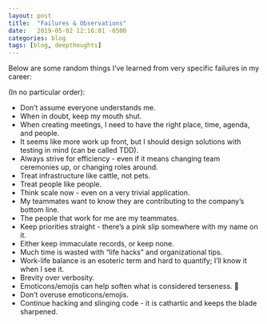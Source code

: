 ```yaml
---
layout: post
title:  "Failures & Observations"
date:   2019-05-02 12:16:01 -0500
categories: blog 
tags: [blog, deepthoughts]
---
```


Below are some random things I’ve learned from very specific failures in my career:

(In no particular order):

* Don’t assume everyone understands me.  
* When in doubt, keep my mouth shut.  
* When creating meetings, I need to have the right place, time, agenda, and people.
* It seems like more work up front, but I should design solutions with testing in mind (can be called TDD).
* Always strive for efficiency - even if it means changing team ceremonies up, or changing roles around.
* Treat infrastructure like cattle, not pets.
* Treat people like people.
* Think scale now - even on a very trivial application.
* My teammates want to know they are contributing to the company’s bottom line.
* The people that work for me are my teammates.
* Keep priorities straight - there’s a pink slip somewhere with my name on it.
* Either keep immaculate records, or keep none.
* Much time is wasted with “life hacks” and organizational tips.
* Work-life balance is an esoteric term and hard to quantify; I’ll know it when I see it.
* Brevity over verbosity.
* Emoticons/emojis can help soften what is considered terseness. 🙂
* Don’t overuse emoticons/emojis.
* Continue hacking and slinging code - it is cathartic and keeps the blade sharpened.